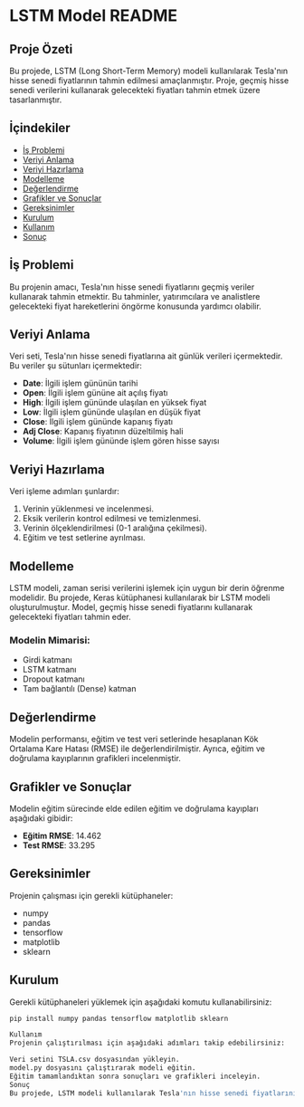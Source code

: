 # LSTM Model README

## Proje Özeti
Bu projede, LSTM (Long Short-Term Memory) modeli kullanılarak Tesla'nın hisse senedi fiyatlarının tahmin edilmesi amaçlanmıştır. Proje, geçmiş hisse senedi verilerini kullanarak gelecekteki fiyatları tahmin etmek üzere tasarlanmıştır.

## İçindekiler
- [İş Problemi](#iş-problemi)
- [Veriyi Anlama](#veriyi-anlama)
- [Veriyi Hazırlama](#veriyi-hazırlama)
- [Modelleme](#modelleme)
- [Değerlendirme](#değerlendirme)
- [Grafikler ve Sonuçlar](#grafikler-ve-sonuçlar)
- [Gereksinimler](#gereksinimler)
- [Kurulum](#kurulum)
- [Kullanım](#kullanım)
- [Sonuç](#sonuç)

## İş Problemi
Bu projenin amacı, Tesla'nın hisse senedi fiyatlarını geçmiş veriler kullanarak tahmin etmektir. Bu tahminler, yatırımcılara ve analistlere gelecekteki fiyat hareketlerini öngörme konusunda yardımcı olabilir.

## Veriyi Anlama
Veri seti, Tesla'nın hisse senedi fiyatlarına ait günlük verileri içermektedir. Bu veriler şu sütunları içermektedir:
- **Date**: İlgili işlem gününün tarihi
- **Open**: İlgili işlem gününe ait açılış fiyatı
- **High**: İlgili işlem gününde ulaşılan en yüksek fiyat
- **Low**: İlgili işlem gününde ulaşılan en düşük fiyat
- **Close**: İlgili işlem gününde kapanış fiyatı
- **Adj Close**: Kapanış fiyatının düzeltilmiş hali
- **Volume**: İlgili işlem gününde işlem gören hisse sayısı

## Veriyi Hazırlama
Veri işleme adımları şunlardır:
1. Verinin yüklenmesi ve incelenmesi.
2. Eksik verilerin kontrol edilmesi ve temizlenmesi.
3. Verinin ölçeklendirilmesi (0-1 aralığına çekilmesi).
4. Eğitim ve test setlerine ayrılması.

## Modelleme
LSTM modeli, zaman serisi verilerini işlemek için uygun bir derin öğrenme modelidir. Bu projede, Keras kütüphanesi kullanılarak bir LSTM modeli oluşturulmuştur. Model, geçmiş hisse senedi fiyatlarını kullanarak gelecekteki fiyatları tahmin eder.

### Modelin Mimarisi:
- Girdi katmanı
- LSTM katmanı
- Dropout katmanı
- Tam bağlantılı (Dense) katman

## Değerlendirme
Modelin performansı, eğitim ve test veri setlerinde hesaplanan Kök Ortalama Kare Hatası (RMSE) ile değerlendirilmiştir. Ayrıca, eğitim ve doğrulama kayıplarının grafikleri incelenmiştir.

## Grafikler ve Sonuçlar
Modelin eğitim sürecinde elde edilen eğitim ve doğrulama kayıpları aşağıdaki gibidir:
- **Eğitim RMSE**: 14.462
- **Test RMSE**: 33.295

## Gereksinimler
Projenin çalışması için gerekli kütüphaneler:
- numpy
- pandas
- tensorflow
- matplotlib
- sklearn

## Kurulum
Gerekli kütüphaneleri yüklemek için aşağıdaki komutu kullanabilirsiniz:
```bash
pip install numpy pandas tensorflow matplotlib sklearn

Kullanım
Projenin çalıştırılması için aşağıdaki adımları takip edebilirsiniz:

Veri setini TSLA.csv dosyasından yükleyin.
model.py dosyasını çalıştırarak modeli eğitin.
Eğitim tamamlandıktan sonra sonuçları ve grafikleri inceleyin.
Sonuç
Bu projede, LSTM modeli kullanılarak Tesla'nın hisse senedi fiyatlarının tahmin edilmesi sağlanmıştır. Modelin performansı, eğitim ve test veri setlerinde değerlendirilmiş ve sonuçlar analiz edilmiştir. Bu çalışma, yatırımcılara ve analistlere gelecekteki fiyat hareketlerini öngörmede yardımcı olabilir.

